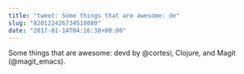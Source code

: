 ```yaml
---
title: "tweet: Some things that are awesome: de"
slug: "820122426734510080"
date: "2017-01-14T04:16:38+00:00"
---
```

Some things that are awesome: devd by @cortesi, Clojure, and Magit (@magit_emacs).